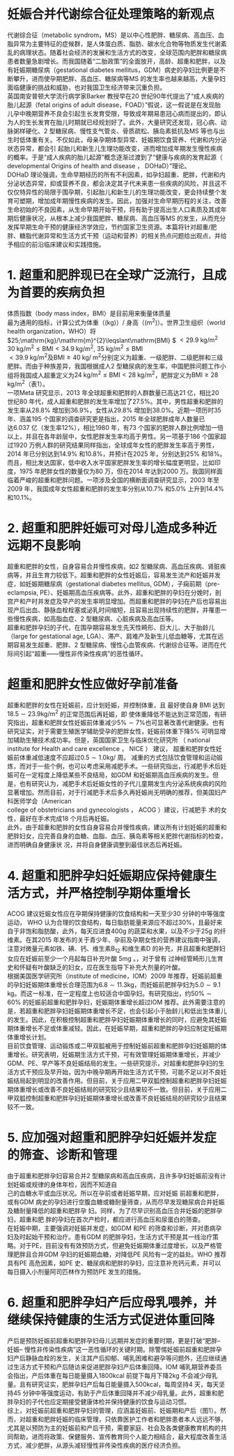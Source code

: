 # 妊娠合并代谢综合征处理策略的新观点  
代谢综合征（metabolic syndrom，MS）是以中心性肥胖、糖尿病、高血压、血脂异常为主要特征的症候群，是人体蛋白质、脂肪、碳水化合物等物质发生代谢紊乱的病理状态。随着社会经济的发展和生活方式的改变，全球范围内肥胖和糖尿病患者数量急剧增长。而我国随着“二胎政策”的全面放开，高龄、超重和肥胖，以及有妊娠期糖尿病（gestational diabetes mellitus，GDM）病史的孕妇比例更是不断攀升，进而使孕期肥胖、高血压、糖尿病等MS 的发生率也越来越高，大量孕妇面临健康的挑战和威胁，也对我国卫生经济带来沉重负担。  
英国南安普顿大学流行病学家Barker 教授早在20 世纪90年代提出了“成人疾病的胎儿起源（fetal origins of adult disease，FOAD）”假说，这一假说是在发现胎儿孕中晚期营养不良会引起生长发育受限，导致成年期易患冠心病而提出的，即认为人的生长发育在胎儿时期就已经规划好了。此外，大量研究还发现，冠心病、动脉粥样硬化、2 型糖尿病、慢性支气管炎、骨质疏松、胰岛素抵抗及MS 等也与出生时低体重有关。不仅如此，母亲孕期体型异常、妊娠期饮食营养、代谢和内分泌状态异常，都会引 起胎儿和新生儿生理功能改变，进而增加成年期发生慢性疾病的概率。于是“成人疾病的胎儿起源”概念逐渐过渡到了“健康与疾病的发育起源（ developmental Origins of health and disease ， DOHaD）”理论。  
DOHaD 理论强调，生命早期经历的所有不利因素，如孕妇超重、肥胖，代谢和内分泌状态异常，抑或营养不良，都会决定其子代未来患一些疾病的风险，并且这不仅仅特异性的局限于围孕期，引起胎儿和新生儿的生理功能改变，更会持续整个发育可塑期，增加成年期慢性疾病的发生。因此，加强对生命早期历程的关注，改善生命初始的不良因素，从生命早期开始干预，将有助于提高出生人口素质及其成年期后健康状况，从根本上减少我国肥胖、糖尿病、高血压等MS 的发生，从而充分发挥早期生命干预的健康经济学效应，节约国家卫生资源。本篇将针对超重/肥胖、糖脂代谢异常和生活方式干预（运动和营养）的相关热点问题给出观点，并给予相应的前沿临床建议和实践措施。  
# 1. 超重和肥胖现已在全球广泛流行，且成为首要的疾病负担  
体质指数（body mass index，BMI）是目前用来衡量体质量  
最为通用的指标，计算公式为体重（$(\mathrm{kg})$）/ 身高（$(\mathrm{m}^{2})$）。世界卫生组织（world health organization，WHO）将$25\;\mathrm{kg}/\mathrm{m}^{2}\leqslant\mathrm{BMI}
$ 
$<29.9\;\mathrm{kg}/\mathrm{m}^{2}$ $30\;\mathrm{kg/m^{2}}\leqslant\mathrm{BMI}<34.9\;\mathrm{kg/m^{2}},$ $35~\mathrm{kg}/\mathrm{m}^{2}\leqslant\mathrm{BMI}$   
 $<39.9\;\mathrm{kg}/\mathrm{m}^{2}$及$\mathrm{BMI}\geqslant40\;\mathrm{kg}/\;\mathrm{m}^{2}$分别定义为超重、一级肥胖、二级肥胖和三级肥胖。而由于种族差异，我国根据成人2 型糖尿病的发生率，中国肥胖问题工作小组将我国成人超重定义为$24\;\mathrm{kg}/\mathrm{m}^{2}\leqslant\mathrm{BMI}<28\;\mathrm{kg}/\mathrm{m}^{2}$，肥胖定义为$\mathrm{BMI}\geqslant28\;\mathrm{kg}/\mathrm{m}^{2}$（表1）。  
一项Meta 研究显示，2013 年全球超重和肥胖的人群数量已高达21 亿，相比20 世纪80 年代，成人超重和肥胖的发生率增加了$27.5\%$。其中，男性超重和肥胖的发生率从$28.8\%$ 增加到$36.9\%$，女性从$29.8\%$ 增加到$38.0\%$。近期一项历时35 年、涵盖195 个国家的调查研究更是指出，2015 年全球肥胖成年人数量已  
达6.037 亿（发生率$12\%$），相比1980 年，有73 个国家的肥胖人群比例增加一倍以上，并且在各年龄层中，女性肥胖发生率均高于男性。另一项基于186 个国家超过1920 万例人群的研究结果同样指出，全球成年女性的肥胖发生率高于男性，2014 年已分别达到$14.9\%$ 和$10.8\%$，并预计在2025 年，分别达到$25\%$ 和$18\%$。而且，相比发达国家，低中收入水平国家肥胖发生率的增长幅度更明显，比如印度，1975 年肥胖女性的数量仅为80 万，但在2014 年达到2000 万。我国同样面临着严峻的超重和肥胖问题。一项涉及全国的横断面调查研究显示，2003 年至2009 年，我国成年女性超重和肥胖的发生率分别从$10.7\%$ 和$5.0\%$ 上升到$14.4\%$ 和$10.1\%$。  
# 2. 超重和肥胖妊娠可对母儿造成多种近远期不良影响  
超重和肥胖的女性，自身容易合并慢性疾病，如2 型糖尿病、高血压疾病、肾脏疾病等，并且生育力较低下。超重和肥胖的女性妊娠后，容易发生流产和妊娠并发症，如妊娠期糖尿病（gestational diabetes mellitus, GDM），子痫前期（pre-eclampsia, PE）、妊娠期高血压疾病等。此外，超重和肥胖的孕妇在分娩时，剖宫产和产时并发症及早产的发生率明显增加。而超重和肥胖的孕妇在产后也容易出现产后出血、静脉血栓栓塞或泌乳时间缩短，且容易出现持续性的肥胖，并罹患一些慢性疾病，如高脂血症、2 型糖尿病、心脏疾病及高血压等。  
超重和肥胖孕妇的子代，在围孕期容易发生先天性畸形、巨大儿、大于胎龄儿（large for gestational age, LGA）、滞产、肩难产及新生儿低血糖等，尤其在远期容易发生超重、肥胖、2 型糖尿病、慢性心血管疾病、代谢综合征等。进而在代际间引起“超重——慢性非传染性疾病”的恶性循环。  
#  超重和肥胖女性应做好孕前准备  
超重和肥胖的女性在妊娠前，应计划妊娠，并控制体重，且  最好使自身 BMI  达到 $18.5\sim23.9\mathrm{kg/m^{2}}$ 的正常范围后再妊娠，即 使体重降低不能达到正常范围，有研究指出，超重和肥胖女性妊娠前体重减少$5\%\sim7\%$也可显著改善代谢健康。也有研究证实，对于需要生殖医学辅助受孕的肥胖女性，妊娠前体重下降$5\%$ 可明显增加辅助生殖技术成功率。但是，英国国家卫生与临床优化研究所 （ national institute for Health and care excellence ， NICE ） 建议， 超重和肥胖女性妊娠前体重减低速度不应超过$0.5\sim1.0\mathrm{kg}/$ 周。 减重的方式包括饮食管理和运动锻炼，而对于一些个例，也可以考虑采用减肥手术。一些研究指出，行减肥手术后妊娠可在一定程度上降低某些不良结局，如GDM 和妊娠期高血压疾病的发生。但是，也有研究认为，减肥手术后妊娠女性的子代儿童期发生内分泌系统疾病的风险显著增加。然而目前，对于行减肥手术后多久再妊娠尚无明确的推荐，但美国妇产科医师学会（American  
college of obstetricians and gynecologists ， ACOG ）建议，行减肥手 术的女性，最好在手术完成18 个月后再妊娠。  
此外，由于超重和肥胖的女性自身容易合并慢性疾病，建议所有计划妊娠的超重和肥胖妇女，应完善自身的血糖、血脂、血压、胰岛素等相关肥胖代谢指标的检查，进而明确自身健康状 况，并将自身健康调整到最佳状态后再妊娠。  
# 4. 超重和肥胖孕妇妊娠期应保持健康生活方式，并严格控制孕期体重增长  
ACOG 建议妊娠女性应在孕期保持健康的饮食结构和一天至少30 分钟的中等强度运动， WHO 认为合理的饮食结构，每日脂肪能量来源应不超过$30\%$，且最好来自于非饱和脂肪酸，此外，每天应进食$400\mathrm{g}$ 的蔬菜和水果，以及不少于$25\mathrm{g}$ 的纤维素。在其2015 年发布的关于青少年、孕前及孕期女性的营养建议指南中强调，注意对微量元素如铁、碘、钙、维生素$\mathrm{B}_{12}$ 和维生素D 的补充，并且超重和肥胖妇女应在妊娠前至少一个月起每日补充叶酸 $5\mathrm{mg}$ 。，对于曾有 过神经管畸形儿生育史和怀疑有叶酸缺乏的妇女，应在医生指导下补充大剂量的叶酸。  
根据美国医学研究所（institute of medicine，IOM）2009 年推荐，妊娠前超重的孕妇妊娠期体重增长合理范围为$6.8\sim11.3\mathrm{kg}$，而妊娠前肥胖孕妇为$5.0\sim9.1\;\mathrm{kg}$。而这一标准，在一定程度上也较适合中国孕妇。有研究指出，约$50\%\sim60\%$ 的妊娠前超重和肥胖孕妇，妊娠期体重增长超过IOM 推荐。此外需要注意的是，若超重和肥胖孕妇妊娠期体重增长不足，也会引起小于胎龄儿和低出生体重儿的发生。因此，在积极控制超重和肥胖孕妇妊娠期体重增长的同时，应避免其妊娠期体重增长不足或体重减轻。因此，在妊娠早期，超重和肥胖的孕妇应制定妊娠期体重增长计划。  
目前饮食管理、运动锻炼或二甲双胍被用于控制妊娠前超重和肥胖孕妇妊娠期的体重增长。研究表明，妊娠期生活方式干预，可有效管理妊娠期体重增长，并减少GDM、PE、早产等不良妊娠结局的发生。一些研究提示，对超重和肥胖孕妇的生活方式干预应及早开始，因为中晚孕期再开始生活方式干预，可能不足以对不良妊娠结局起到明显的改善作用。但目前，关于应用二甲双胍控制超重和肥胖孕妇妊娠期体重增长或改善不良妊娠结局的研究较少且结果较不一致。但目前，关于应用二甲双胍控制超重和肥胖孕妇妊娠期体重增长或改善不良妊娠结局的研究较少且结果较不一致。  
# 5. 应加强对超重和肥胖孕妇妊娠并发症的筛查、诊断和管理  
由于超重和肥胖孕妇容易合并2 型糖尿病和高血压疾病，且许多孕妇妊娠前没有计划妊娠或规律的身体年检，因而不知道自  
己的血糖水平或血压状况。所以在孕前或者妊娠早期，应对妊娠 前超重和肥胖，或有GDM 病史的孕妇进行空腹血糖或糖耐量筛查，从而尽早发现糖尿病合并妊娠及糖耐量降低的超重和肥胖孕 妇。同样，为了尽早识别高血压合并妊娠的肥胖孕妇，超重和肥 胖的孕妇在首次产检时，都应进行高血压和尿蛋白的筛查。  
在妊娠中期，主要强调对妊娠并发症，如GDM 和PE 的筛查和诊断，并对患病孕妇及时起始干预和治疗。患有GDM 的肥胖孕妇，生活方式干预是其一线治疗策略。对于PE，目前没有有效预防方式，但避免妊娠期体重过度增长，以及严格管理肥胖且合并GDM 孕妇的妊娠期血糖，对降低PE 风险有一定的益处。WHO 推荐具有PE 高危因素，如PE 史、糖尿病和肥胖的孕妇，应注意补充钙元素，并可以每日摄入小剂量阿司匹林作为预防PE 发生的措施。  
# 6. 超重和肥胖孕妇产后应母乳喂养，并继续保持健康的生活方式促进体重回降  
产后是预防妊娠前超重和肥胖孕妇母儿远期并发症的重要时期，更是打破“肥胖– 妊娠– 慢性非传染性疾病”这一恶性循环的关键时期。除警惕妊娠前超重和肥胖孕妇产后静脉血栓的发生，关注其产后抑郁、哺乳困难和避孕等问题外，还应继续通过生活方式干预和产后随访来促进肥胖孕妇产后体重回降。IOM 哺乳期营养委员会指出，产后体重在每日能量摄入$1800\mathrm{kcal}$ 前提下每月下降$2\mathrm{kg}$ 不会减少母乳量。且有研究证实，肥胖孕妇产后每日能量摄入$500\mathrm{kcal}$，每周坚持4 天，每天坚持45 分钟中等强度运动，有助于产后体重回降并不减少母乳量。此外，超重和肥胖孕妇的子代也应定期接受健康体检并保持健康的饮食与运动习惯。  
综上，对妊娠前超重和肥胖孕妇的管理，应涵盖妊娠前、妊娠期和产后（图1）。然而，对超重和肥胖妊娠的临床管理，只依靠医护工作者和肥胖患者本人远远不够，尤其是以预防为主的妊娠前和产后干预，需要家庭、社会及各类健康教育机构的共同帮助，进而将政策、保健服务、宣传教育同个人能力相结合，最大程度改善生活方式，减少肥胖，从源头减轻慢性非传染性疾病的医疗经济负担。  
